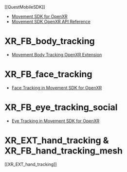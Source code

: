 [[QuestMobileSDK]]

- [Movement SDK for OpenXR](https://developer.oculus.com/documentation/native/android/move-overview/)
- [Movement SDK OpenXR API Reference](https://developer.oculus.com/documentation/native/android/move-ref-api/)

# XR_FB_body_tracking
- [Movement Body Tracking OpenXR Extension](https://developer.oculus.com/documentation/native/android/move-body-tracking/)

# XR_FB_face_tracking
- [Face Tracking in Movement SDK for OpenXR](https://developer.oculus.com/documentation/native/android/move-face-tracking/)

# XR_FB_eye_tracking_social
- [Eye Tracking in Movement SDK for OpenXR](https://developer.oculus.com/documentation/native/android/move-eye-tracking/)

# XR_EXT_hand_tracking & XR_FB_hand_tracking_mesh
[[XR_EXT_hand_tracking]]
